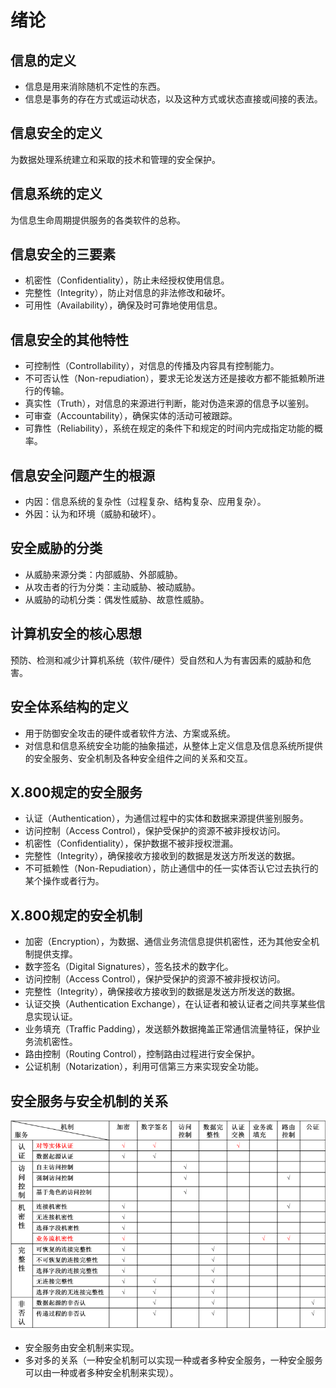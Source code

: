 # 绪论
## 信息的定义
- 信息是用来消除随机不定性的东西。
- 信息是事务的存在方式或运动状态，以及这种方式或状态直接或间接的表法。
## 信息安全的定义
为数据处理系统建立和采取的技术和管理的安全保护。
## 信息系统的定义
为信息生命周期提供服务的各类软件的总称。
## 信息安全的三要素
- 机密性（Confidentiality），防止未经授权使用信息。
- 完整性（Integrity），防止对信息的非法修改和破坏。
- 可用性（Availability），确保及时可靠地使用信息。
## 信息安全的其他特性
- 可控制性（Controllability），对信息的传播及内容具有控制能力。
- 不可否认性（Non-repudiation），要求无论发送方还是接收方都不能抵赖所进行的传输。
- 真实性（Truth），对信息的来源进行判断，能对伪造来源的信息予以鉴别。
- 可审查（Accountability），确保实体的活动可被跟踪。
- 可靠性（Reliability），系统在规定的条件下和规定的时间内完成指定功能的概率。
## 信息安全问题产生的根源
- 内因：信息系统的复杂性（过程复杂、结构复杂、应用复杂）。
- 外因：认为和环境（威胁和破坏）。
## 安全威胁的分类
- 从威胁来源分类：内部威胁、外部威胁。
- 从攻击者的行为分类：主动威胁、被动威胁。
- 从威胁的动机分类：偶发性威胁、故意性威胁。
## 计算机安全的核心思想
预防、检测和减少计算机系统（软件/硬件）受自然和人为有害因素的威胁和危害。
## 安全体系结构的定义
- 用于防御安全攻击的硬件或者软件方法、方案或系统。
- 对信息和信息系统安全功能的抽象描述，从整体上定义信息及信息系统所提供的安全服务、安全机制及各种安全组件之间的关系和交互。
## X.800规定的安全服务
- 认证（Authentication），为通信过程中的实体和数据来源提供鉴别服务。
- 访问控制（Access Control），保护受保护的资源不被非授权访问。
- 机密性（Confidentiality），保护数据不被非授权泄漏。
- 完整性（Integrity），确保接收方接收到的数据是发送方所发送的数据。
- 不可抵赖性（Non-Repudiation），防止通信中的任一实体否认它过去执行的某个操作或者行为。
## X.800规定的安全机制
- 加密（Encryption），为数据、通信业务流信息提供机密性，还为其他安全机制提供支撑。
- 数字签名（Digital Signatures），签名技术的数字化。
- 访问控制（Access Control），保护受保护的资源不被非授权访问。
- 完整性（Integrity），确保接收方接收到的数据是发送方所发送的数据。
- 认证交换（Authentication Exchange），在认证者和被认证者之间共享某些信息实现认证。
- 业务填充（Traffic Padding），发送额外数据掩盖正常通信流量特征，保护业务流机密性。
- 路由控制（Routing Control），控制路由过程进行安全保护。
- 公证机制（Notarization），利用可信第三方来实现安全功能。
## 安全服务与安全机制的关系
![安全服务于安全机制的关系](./images/0.0.png)
- 安全服务由安全机制来实现。
- 多对多的关系（一种安全机制可以实现一种或者多种安全服务，一种安全服务可以由一种或者多种安全机制来实现）。
